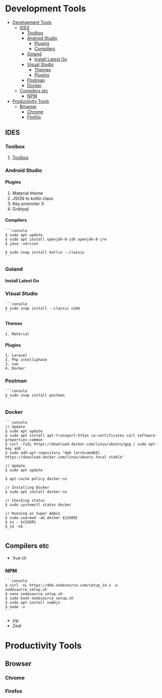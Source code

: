 # Development Tools

- [Development Tools](#development-tools)
  - [IDES](#ides)
    - [Toolbox](#toolbox)
    - [Android Studio](#android-studio)
      - [Plugins](#plugins)
      - [Compilers](#compilers)
    - [Goland](#goland)
      - [Install Latest Go](#install-latest-go)
    - [Visual Studio](#visual-studio)
      - [Themes](#themes)
      - [Plugins](#plugins-1)
    - [Postman](#postman)
    - [Docker](#docker)
  - [Compilers etc](#compilers-etc)
    - [NPM](#npm)
- [Productivity Tools](#productivity-tools)
  - [Browser](#browser)
    - [Chrome](#chrome)
    - [Firefox](#firefox)
  
<!-- These  are integrated  development  -->

## IDES

### Toolbox
   1. [Toolbox](https://www.jetbrains.com/toolbox-app/)

### Android Studio
#### Plugins
   1. Material theme
   2. JSON to kotlin class
   3. Key promoter X
   4. Grahpql

#### Compilers 
    ```console
    $ sudo apt update
    $ sudo apt install openjdk-8-jdk openjdk-8-jre
    $ java -version

    $ sudo snap install kotlin --classic
    ```

### Goland

#### Install Latest Go

### Visual Studio
    ```console
    $ sudo snap install --classic code
    ```
#### Themes
    1. Material  
#### Plugins
    1. Laravel
    2. Php intelliphase 
    3. vue
    4. Docker

### Postman
    ```console
    $ sudo snap install postman
    ```

### Docker
    ```console
    // Update
    $ sudo apt update
    $ sudo apt install apt-transport-https ca-certificates curl software-properties-common
    $ curl -fsSL https://download.docker.com/linux/ubuntu/gpg | sudo apt-key add -
    $ sudo add-apt-repository "deb [arch=amd64] https://download.docker.com/linux/ubuntu focal stable"

    // Update
    $ sudo apt update

    $ apt-cache policy docker-ce

    // Installing Docker
    $ sudo apt install docker-ce

    // Checking status
    $ sudo systemctl status docker

    // Running as Super Admin
    $ sudo usermod -aG docker ${USER}
    $ su - ${USER}
    $ id -nG
    ```

<!--  -->
## Compilers etc
- Vue cli
### NPM
    ```console
    $ curl -sL https://deb.nodesource.com/setup_14.x -o nodesource_setup.sh
    $ nano nodesource_setup.sh
    $ sudo bash nodesource_setup.sh
    $ sudo apt install nodejs
    $ node -v
    ```
- zip
- Zeal

<!--  -->

# Productivity Tools

## Browser

### Chrome
### Firefox




